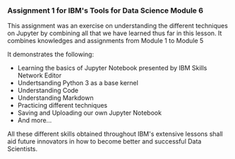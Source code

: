 ### Assignment 1 for IBM's Tools for Data Science Module 6

This assignment was an exercise on understanding the different techniques on Jupyter by combining all that we have learned thus far in this lesson. It combines knowledges and assignments from Module 1 to Module 5

It demonstrates the following:
- Learning the basics of Jupyter Notebook presented by IBM Skills Network Editor
- Undertsanding Python 3 as a base kernel
- Understanding Code
- Understanding Markdown
- Practicing different techniques
- Saving and Uploading our own Jupyter Notebook
- And more...

All these different skills obtained throughout IBM's extensive lessons shall aid future innovators in how to become better and successful Data Scientists. 
